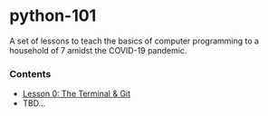 # python-101

A set of lessons to teach the basics of computer programming to a household of 7 amidst the COVID-19 pandemic.

### Contents

* [Lesson 0: The Terminal & Git](https://github.com/adrianosela/python-101/tree/master/lesson-0)
* TBD...
